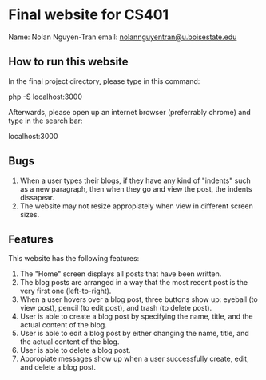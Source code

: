 # Final website for CS401

Name: Nolan Nguyen-Tran
email: nolannguyentran@u.boisestate.edu

## How to run this website

In the final project directory, please type in this command:

php -S localhost:3000

Afterwards, please open up an internet browser (preferrably chrome) and type in the search bar:

localhost:3000

## Bugs

1. When a user types their blogs, if they have any kind of "indents" such as a new paragraph, then when they go and view the post, the indents dissapear.
2. The website may not resize appropiately when view in different screen sizes.

## Features

This website has the following features:

1. The "Home" screen displays all posts that have been written.
2. The blog posts are arranged in a way that the most recent post is the very first one (left-to-right).
3. When a user hovers over a blog post, three buttons show up: eyeball (to view post), pencil (to edit post), and trash (to delete post).
4. User is able to create a blog post by specifying the name, title, and the actual content of the blog.
5. User is able to edit a blog post by either changing the name, title, and the actual content of the blog.
6. User is able to delete a blog post.
7. Appropiate messages show up when a user successfully create, edit, and delete a blog post.
